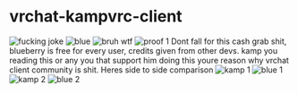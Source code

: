 # vrchat-kampvrc-client
![fucking joke](https://user-images.githubusercontent.com/100178315/202088800-7dd7ac0c-7fdc-4be6-b142-096ac70c6800.PNG)
![blue](https://user-images.githubusercontent.com/100178315/202088844-4d28d636-76ce-43e4-b2ba-d780d4cd0ee1.PNG)
![bruh wtf](https://user-images.githubusercontent.com/100178315/202088864-2eb615c6-0a32-4030-8e87-ad3651267197.PNG)
![proof 1](https://user-images.githubusercontent.com/100178315/202088865-3ea972f2-6e73-4fe4-bc7f-c072032133c0.PNG)
Dont fall for this cash grab shit, blueberry is free for every user, credits given from other devs.
kamp you reading this or any you that support him doing this youre reason why vrchat client community is shit.
Heres side to side comparison 
![kamp 1](https://user-images.githubusercontent.com/100178315/202089958-1256cc37-64a3-4c15-b32a-4c54fae1ecd0.PNG)
![blue 1](https://user-images.githubusercontent.com/100178315/202089960-f6ffa103-7c15-421e-9217-57c19a502095.PNG)
![kamp 2](https://user-images.githubusercontent.com/100178315/202089961-9bf063dc-6324-4636-8fe6-426ec0ce0cb0.PNG)
![blue 2](https://user-images.githubusercontent.com/100178315/202089962-dbac4bb2-7983-4597-82cb-70ffea38b5af.PNG)
